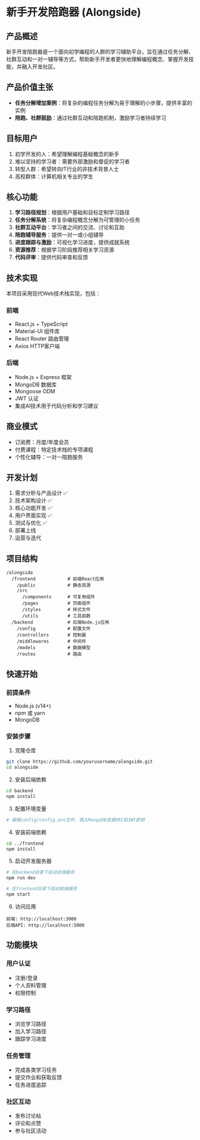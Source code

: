 # 新手开发陪跑器 (Alongside)

## 产品概述

新手开发陪跑器是一个面向初学编程的人群的学习辅助平台，旨在通过任务分解、社群互动和一对一辅导等方式，帮助新手开发者更快地理解编程概念、掌握开发技能，并融入开发社区。

## 产品价值主张

- **任务分解增加案例**：将复杂的编程任务分解为易于理解的小步骤，提供丰富的实例
- **陪跑、社群鼓励**：通过社群互动和陪跑机制，激励学习者持续学习

## 目标用户

1. 初学开发的人：希望理解编程基础概念的新手
2. 难以坚持的学习者：需要外部激励和督促的学习者
3. 转型人群：希望转向IT行业的非技术背景人士
4. 高校群体：计算机相关专业的学生

## 核心功能

1. **学习路径规划**：根据用户基础和目标定制学习路径
2. **任务分解系统**：将复杂编程概念分解为可管理的小任务
3. **社群互动平台**：学习者之间的交流、讨论和互助
4. **陪跑辅导服务**：提供一对一或小组辅导
5. **进度跟踪与激励**：可视化学习进度，提供成就系统
6. **资源推荐**：根据学习阶段推荐相关学习资源
7. **代码评审**：提供代码审查和反馈

## 技术实现

本项目采用现代Web技术栈实现，包括：

### 前端
- React.js + TypeScript
- Material-UI 组件库
- React Router 路由管理
- Axios HTTP客户端

### 后端
- Node.js + Express 框架
- MongoDB 数据库
- Mongoose ODM
- JWT 认证
- 集成AI技术用于代码分析和学习建议

## 商业模式

- 订阅费：月度/年度会员
- 付费课程：特定技术栈的专项课程
- 个性化辅导：一对一陪跑服务

## 开发计划

1. 需求分析与产品设计 ✅
2. 技术架构设计 ✅
3. 核心功能开发 ✅
4. 用户界面实现 ✅
5. 测试与优化 ✅
6. 部署上线
7. 运营与迭代

## 项目结构

```
/alongside
  /frontend            # 前端React应用
    /public            # 静态资源
    /src
      /components      # 可复用组件
      /pages           # 页面组件
      /styles          # 样式文件
      /utils           # 工具函数
  /backend             # 后端Node.js应用
    /config            # 配置文件
    /controllers       # 控制器
    /middlewares       # 中间件
    /models            # 数据模型
    /routes            # 路由
```

## 快速开始

### 前提条件

- Node.js (v14+)
- npm 或 yarn
- MongoDB

### 安装步骤

1. 克隆仓库
```bash
git clone https://github.com/yourusername/alongside.git
cd alongside
```

2. 安装后端依赖
```bash
cd backend
npm install
```

3. 配置环境变量
```bash
# 编辑config/config.env文件，填入MongoDB连接URI和JWT密钥
```

4. 安装前端依赖
```bash
cd ../frontend
npm install
```

5. 启动开发服务器
```bash
# 在backend目录下启动后端服务
npm run dev

# 在frontend目录下启动前端服务
npm start
```

6. 访问应用
```
前端: http://localhost:3000
后端API: http://localhost:5000
```

## 功能模块

### 用户认证
- 注册/登录
- 个人资料管理
- 权限控制

### 学习路径
- 浏览学习路径
- 加入学习路径
- 跟踪学习进度

### 任务管理
- 完成各类学习任务
- 提交作业和获取反馈
- 任务进度追踪

### 社区互动
- 发布讨论帖
- 评论和点赞
- 参与社区活动